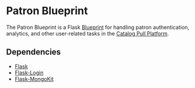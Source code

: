 # Patron Blueprint
The Patron Blueprint is a Flask [Blueprint](http://flask.pocoo.org/docs/blueprints/) 
for handling patron authentication, analytics, and other user-related tasks in the
[Catalog Pull Platform](http://intro2libsys.info/catalog-pull-platform).

## Dependencies
*   [Flask](http://flask.pocoo.org/)
*   [Flask-Login](https://flask-login.readthedocs.org/)
*   [Flask-MongoKit](http://packages.python.org/Flask-MongoKit/)

